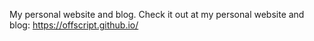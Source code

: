 My personal website and blog. Check it out at my personal website and blog: https://offscript.github.io/